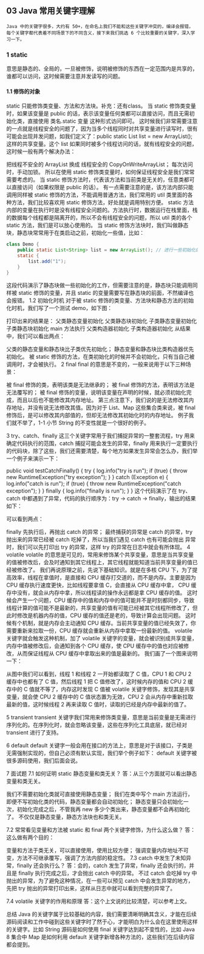 ## 03 Java 常用关键字理解

    Java 中的关键字很多，大约有 50+，在命名上我们不能和这些关键字冲突的，编译会报错，每个关键字都代表着不同场景下的不同含义，接下来我们挑选 6 个比较重要的关键字，深入学习一下。

### 1 static

意思是静态的、全局的，一旦被修饰，说明被修饰的东西在一定范围内是共享的，谁都可以访问，这时候需要注意并发读写的问题。

#### 1.1 修饰的对象

static 只能修饰类变量、方法和方法块。补充：还有class。 当 static 修饰类变量时，如果该变量是 public 的话，表示该变量任何类都可以直接访问，而且无需初始化类，直接使用
类名.static 变量 这种形式访问即可。 这时候我们非常需要注意的一点就是线程安全的问题了，因为当多个线程同时对共享变量进行读写时，很有可能会出现并发问题，如我们定义了：public static
List list = new ArrayList();这样的共享变量。这个 list 如果同时被多个线程访问的话，就有线程安全的问题，这时候一般有两个解决办法：

把线程不安全的 ArrayList 换成 线程安全的 CopyOnWriteArrayList； 每次访问时，手动加锁。 所以在使用 static 修饰类变量时，如何保证线程安全是我们常常需要考虑的。
当 static 修饰方法时，代表该方法和当前类是无关的，任意类都可以直接访问（如果权限是 public 的话）。 有一点需要注意的是，该方法内部只能调用同样被 static
修饰的方法，不能调用普通方法，我们常用的 util 类里面的各种方法，我们比较喜欢用 static 修饰方法，好处就是调用特别方便。 static
方法内部的变量在执行时是没有线程安全问题的。方法执行时，数据运行在栈里面，栈的数据每个线程都是隔离开的，所以不会有线程安全的问题，所以 util 类的各个 static 方法，我们是可以放心使用的。
当 static 修饰方法块时，我们叫做静态块，静态块常常用于在类启动之前，初始化一些值，比如：

```java
class Demo {
    public static List<String> list = new ArrayList(); // 进行一些初始化的工作
    static {
        list.add("1");
    }
}
```

这段代码演示了静态块做一些初始化的工作，但需要注意的是，静态块只能调用同样被 static 修饰的变量，并且 static 的变量需要写在静态块的前面，不然编译也会报错。 1.2 初始化时机 对于被
static 修饰的类变量、方法块和静态方法的初始化时机，我们写了一个测试 demo，如下图：

打印出来的结果是： 父类静态变量初始化 父类静态块初始化 子类静态变量初始化 子类静态块初始化 main 方法执行 父类构造器初始化 子类构造器初始化 从结果中，我们可以看出两点：

父类的静态变量和静态块比子类优先初始化； 静态变量和静态块比类构造器优先初始化。 被 static 修饰的方法，在类初始化的时候并不会初始化，只有当自己被调用时，才会被执行。 2 final
final 的意思是不变的，一般来说用于以下三种场景：

被 final 修饰的类，表明该类是无法继承的； 被 final 修饰的方法，表明该方法是无法覆写的； 被 final
修饰的变量，说明该变量在声明的时候，就必须初始化完成，而且以后也不能修改其内存地址。 第三点注意下，我们说的是无法修改其内存地址，并没有说无法修改其值。因为对于 List、Map 这些集合类来说，被
final 修饰后，是可以修改其内部值的，但却无法修改其初始化时的内存地址。 例子我们就不举了，1-1 小节 String 的不变性就是一个很好的例子。

3 try、catch、finally 这三个关键字常用于我们捕捉异常的一整套流程，try 用来确定代码执行的范围，catch 捕捉可能会发生的异常，finally
用来执行一定要执行的代码块，除了这些，我们还需要清楚，每个地方如果发生异常会怎么办，我们举一个例子来演示一下：

public void testCatchFinally() { try { log.info("try is run"); if (true) { throw new
RuntimeException("try exception"); } } catch (Exception e) { log.info("catch is run"); if (true) {
throw new RuntimeException("catch exception"); } } finally { log.info("finally is run"); } }
这个代码演示了在 try、catch 中都遇到了异常，代码的执行顺序为：try -> catch -> finally，输出的结果如下：

可以看到两点：

finally 先执行后，再抛出 catch 的异常； 最终捕获的异常是 catch 的异常，try 抛出来的异常已经被 catch 吃掉了，所以当我们遇见 catch 也有可能会抛出
异常时，我们可以先打印出 try 的异常，这样 try 的异常在日志中就会有所体现。 4 volatile volatile
的意思是可见的，常用来修饰某个共享变量，意思是当共享变量的值被修改后，会及时通知到其它线程上，其它线程就能知道当前共享变量的值已经被修改了。 我们再说原理之前，先说下基础知识。就是在多核 CPU
下，为了提高效率，线程在拿值时，是直接和 CPU 缓存打交道的，而不是内存。主要是因为 CPU 缓存执行速度更快，比如线程要拿值 C，会直接从 CPU 缓存中拿， CPU
缓存中没有，就会从内存中拿，所以线程读的操作永远都是拿 CPU 缓存的值。 这时候会产生一个问题，CPU
缓存中的值和内存中的值可能并不是时刻都同步，导致线程计算的值可能不是最新的，共享变量的值有可能已经被其它线程所修改了，但此时修改是机器内存的值，CPU 缓存的值还是老的，导致计算会出现问题。
这时候有个机制，就是内存会主动通知 CPU 缓存。当前共享变量的值已经失效了，你需要重新来拉取一份，CPU 缓存就会重新从内存中拿取一份最新的值。 volatile 关键字就会触发这种机制，加了
volatile 关键字的变量，就会被识别成共享变量，内存中值被修改后，会通知到各个 CPU 缓存，使 CPU 缓存中的值也对应被修改，从而保证线程从 CPU 缓存中拿取出来的值是最新的。
我们画了一个图来说明一下：

从图中我们可以看到，线程 1 和线程 2 一开始都读取了 C 值，CPU 1 和 CPU 2 缓存中也都有了 C 值，然后线程 1 把 C 值修改了，这时候内存的值和 CPU 2 缓存中的 C
值就不等了，内存这时发现 C 值被 volatile 关键字修饰，发现其是共享变量，就会使 CPU 2 缓存中的 C 值状态置为无效，CPU 2 会从内存中重新拉取最新的值，这时候线程 2 再来读取
C 值时，读取的已经是内存中最新的值了。

5 transient transient 关键字我们常用来修饰类变量，意思是当前变量是无需进行序列化的。在序列化时，就会忽略该变量，这些在序列化工具底层，就已经对 transient 进行了支持。

6 default default 关键字一般会用在接口的方法上，意思是对于该接口，子类是无需强制实现的，但自己必须有默认实现，我们举个例子如下： default 关键字被很多源码使用，我们后面会说。

7 面试题 7.1 如何证明 static 静态变量和类无关？ 答：从三个方面就可以看出静态变量和类无关。

我们不需要初始化类就可直接使用静态变量； 我们在类中写个 main 方法运行，即便不写初始化类的代码，静态变量都会自动初始化； 静态变量只会初始化一次，初始化完成之后，不管我再 new
多少个类出来，静态变量都不会再初始化了。 不仅仅是静态变量，静态方法块也和类无关。

7.2 常常看见变量和方法被 static 和 final 两个关键字修饰，为什么这么做？ 答：这么做有两个目的：

变量和方法于类无关，可以直接使用，使用比较方便； 强调变量内存地址不可变，方法不可继承覆写，强调了方法内部的稳定性。 7.3 catch 中发生了未知异常，finally 还会执行么？
答：会的，catch 发生了异常，finally 还会执行的，并且是 finally 执行完成之后，才会抛出 catch 中的异常。 不过 catch 会吃掉 try
中抛出的异常，为了避免这种情况，在一些可以预见 catch 中会发生异常的地方，先把 try 抛出的异常打印出来，这样从日志中就可以看到完整的异常了。

7.4 volatile 关键字的作用和原理 答：这个上文说的比较清楚，可以参考上文。

总结 Java 的关键字属于比较基础的内容，我们需要清晰明确其含义，才能在后续源码阅读和工作中碰到这些关键字时了然于心，才能明白为什么会在这里使用这样的关键字。比如 String 源码是如何使用
final 关键字达到起不变性的，比如 Java 8 集合中 Map 是如何利用 default 关键字新增各种方法的，这些我们在后续内容都会提到。